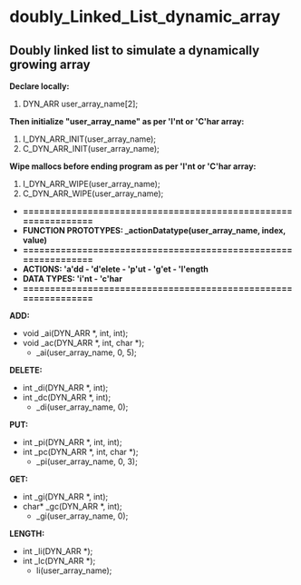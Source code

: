 # doubly_Linked_List_dynamic_array
Doubly linked list to simulate a dynamically growing array
-----------------------------------------------------------

**Declare locally:** 
1) DYN_ARR user_array_name[2];

**Then initialize "user_array_name" as per 'I'nt or 'C'har array:**
 1) I_DYN_ARR_INIT(user_array_name);
 2) C_DYN_ARR_INIT(user_array_name);
 
 
**Wipe mallocs before ending program as per 'I'nt or 'C'har array:**
 1) I_DYN_ARR_WIPE(user_array_name);
 2) C_DYN_ARR_WIPE(user_array_name);

 * **===============================================================**
 * **FUNCTION PROTOTYPES: _actionDatatype(user_array_name, index, value)**
 * **===============================================================**
 * **ACTIONS: 'a'dd - 'd'elete - 'p'ut - 'g'et - 'l'ength**
 * **DATA TYPES: 'i'nt - 'c'har**
 * **===============================================================**

**ADD:**
* void _ai(DYN_ARR *, int, int);
* void _ac(DYN_ARR *, int, char *);
    * _ai(user_array_name, 0, 5);

**DELETE:**
* int _di(DYN_ARR *, int);
* int _dc(DYN_ARR *, int);
    * _di(user_array_name, 0);

**PUT:**
* int _pi(DYN_ARR *, int, int);
* int _pc(DYN_ARR *, int, char *);
    * _pi(user_array_name, 0, 3);

**GET:**
* int _gi(DYN_ARR *, int);
* char* _gc(DYN_ARR *, int);
    * _gi(user_array_name, 0);

**LENGTH:**
* int _li(DYN_ARR *);
* int _lc(DYN_ARR *);
    * li(user_array_name);
